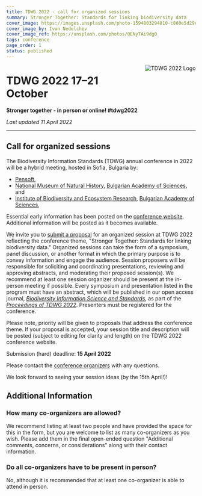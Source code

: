 ```yaml
---
title: TDWG 2022 - call for organized sessions
summary: Stronger Together: Standards for linking biodiversity data
cover_image: https://images.unsplash.com/photo-1594803294810-c860e5d29e07
cover_image_by: Ivan Nedelchev 
cover_image_ref: https://unsplash.com/photos/OENyTAi9dg0 
tags: conference
page_order: 1
status: published
---
```


<img src="https://static.tdwg.org/conferences/2022/tdwg-2022-logo-sm.png" alt="TDWG 2022 Logo" style="float:right;padding-left:10px;padding-bottom:10px">

# TDWG 2022 17–21 October

**Stronger together - in person or online!  #tdwg2022**

_Last updated 11 April 2022_

---

## Call for organized sessions

The Biodiversity Information Standards (TDWG) annual conference in 2022 will be a hybrid meeting, hosted in Sofia, Bulgaria by:

- [Pensoft](https://pensoft.net/),
- [National Museum of Natural History](https://www.nmnhs.com/), [Bulgarian Academy of Sciences](https://www.bas.bg/?lang=en), and 
- [Institute of Biodiversity and Ecosystem Research](http://www.iber.bas.bg/), [Bulgarian Academy of Sciences](https://www.bas.bg/?lang=en),

Essential early information has been posted on the [conference website](https://www.tdwg.org/conferences/2022/). Additional information will be posted as it becomes available.

We invite you to [submit a proposal](https://www.surveymonkey.com/r/CYK8HPR) for an organized session at TDWG 2022 reflecting the conference theme, "Stronger Together: Standards for linking biodiversity data." Organized sessions can take the form of a symposium, panel discussion, or another format in which the primary purpose is to convey information and engage the audience. Session proposers will be responsible for soliciting and coordinating presentations, reviewing and approving abstracts, and moderating their proposed session(s). We recommend at least one session organizer should be present at the in-person meeting if possible. Every symposium and presentation listed in the program must have an abstract, which will be published in our open access journal, _[Biodiversity Information Science and Standards](https://biss.pensoft.net/)_, as part of the _[Proceedings of TDWG 2022]()_. Presenters must be registered for the conference.

Please note, priority will be given to proposals that address the conference theme. If your proposal is accepted, your session title and description will be posted (subject to editing for clarity and length) on the TDWG 2022 conference website.

Submission (hard) deadline:  **15 April 2022**

Please contact the [conference organizers](mailto:conf-organizers@tdwg.org) with any questions.

We look forward to seeing your session ideas (by the 15th April!)!

## Additional Information

### How many co-organizers are allowed?

We recommend listing at least two people and have provided the space for this in the form, but you are welcome to list as many co-organizers as you wish. Please add them in the final open-ended question "Additional comments, concerns, or considerations" along with their contact information.

### Do all co-organizers have to be present in person?

No, although it is recommended that at least one co-organizer is able to attend in person.
